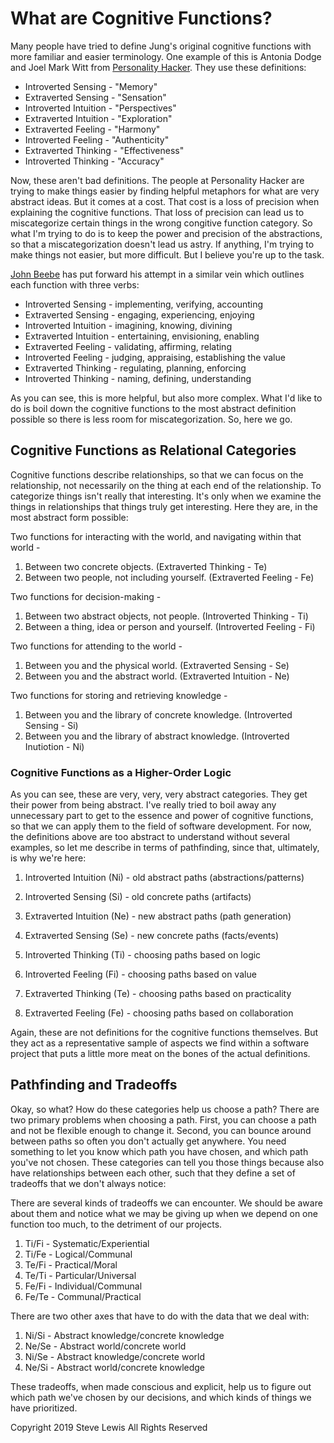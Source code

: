 # What are Cognitive Functions?

Many people have tried to define Jung's original cognitive functions with more familiar and easier terminology. One example of this is Antonia Dodge and Joel Mark Witt from [Personality Hacker](https://personalityhacker.com/nicknames-for-8-jungian-cognitive-functions/). They use these definitions:

* Introverted Sensing - "Memory"
* Extraverted Sensing - "Sensation"
* Introverted Intuition - "Perspectives"
* Extraverted Intuition - "Exploration"
* Extraverted Feeling - "Harmony"
* Introverted Feeling - "Authenticity"
* Extraverted Thinking - "Effectiveness"
* Introverted Thinking - "Accuracy"

Now, these aren't bad definitions. The people at Personality Hacker are trying to make things easier by finding helpful metaphors for what are very abstract ideas. But it comes at a cost. That cost is a loss of precision when explaining the cognitive functions. That loss of precision can lead us to miscategorize certain things in the wrong congitive function category. So what I'm trying to do is to keep the power and precision of the abstractions, so that a miscategorization doesn't lead us astry. If anything, I'm trying to make things not easier, but more difficult. But I believe you're up to the task.

[John Beebe](https://www.amazon.com/Energies-Patterns-Psychological-Type-Beebe/dp/1138922285) has put forward his attempt in a similar vein which outlines each function with three verbs:

* Introverted Sensing - implementing, verifying, accounting
* Extraverted Sensing - engaging, experiencing, enjoying
* Introverted Intuition - imagining, knowing, divining
* Extraverted Intuition - entertaining, envisioning, enabling
* Extraverted Feeling - validating, affirming, relating
* Introverted Feeling - judging, appraising, establishing the value
* Extraverted Thinking - regulating, planning, enforcing
* Introverted Thinking - naming, defining, understanding

As you can see, this is more helpful, but also more complex. What I'd like to do is boil down the cognitive functions to the most abstract definition possible so there is less room for miscategorization. So, here we go.

## Cognitive Functions as Relational Categories

Cognitive functions describe relationships, so that we can focus on the relationship, not necessarily on the thing at each end of the relationship. To categorize things isn't really that interesting. It's only when we examine the things in relationships that things truly get interesting. Here they are, in the most abstract form possible:

Two functions for interacting with the world, and navigating within that world -

1. Between two concrete objects. (Extraverted Thinking - Te)
1. Between two people, not including yourself. (Extraverted Feeling - Fe)

Two functions for decision-making -

1. Between two abstract objects, not people. (Introverted Thinking - Ti)
1. Between a thing, idea or person and yourself. (Introverted Feeling - Fi)

Two functions for attending to the world -

1. Between you and the physical world. (Extraverted Sensing - Se)
1. Between you and the abstract world. (Extraverted Intuition - Ne)

Two functions for storing and retrieving knowledge -

1. Between you and the library of concrete knowledge. (Introverted Sensing - Si)
1. Between you and the library of abstract knowledge. (Introverted Inutiotion - Ni)

### Cognitive Functions as a Higher-Order Logic

As you can see, these are very, very, very abstract categories. They get their power from being abstract. I've really tried to boil away any unnecessary part to get to the essence and power of cognitive functions, so that we can apply them to the field of software development. For now, the definitions above are too abstract to understand without several examples, so let me describe in terms of pathfinding, since that, ultimately, is why we're here:

1. Introverted Intuition (Ni) - old abstract paths (abstractions/patterns)
1. Introverted Sensing (Si) - old concrete paths (artifacts)
1. Extraverted Intuition (Ne) - new abstract paths (path generation)
1. Extraverted Sensing (Se) - new concrete paths (facts/events)

1. Introverted Thinking (Ti) - choosing paths based on logic
1. Introverted Feeling (Fi) - choosing paths based on value
1. Extraverted Thinking (Te) - choosing paths based on practicality
1. Extraverted Feeling (Fe) - choosing paths based on collaboration

Again, these are not definitions for the cognitive functions themselves. But they act as a representative sample of aspects we find within a software project that puts a little more meat on the bones of the actual definitions.

## Pathfinding and Tradeoffs

Okay, so what? How do these categories help us choose a path? There are two primary problems when choosing a path. First, you can choose a path and not be flexible enough to change it. Second, you can bounce around between paths so often you don't actually get anywhere. You need something to let you know which path you have chosen, and which path you've not chosen. These categories can tell you those things because also have relationships between each other, such that they define a set of tradeoffs that we don't always notice:

There are several kinds of tradeoffs we can encounter. We should be aware about them and notice what we may be giving up when we depend on one function too much, to the detriment of our projects.

1. Ti/Fi - Systematic/Experiential
1. Ti/Fe - Logical/Communal
1. Te/Fi - Practical/Moral
1. Te/Ti - Particular/Universal
1. Fe/Fi - Individual/Communal
1. Fe/Te - Communal/Practical

There are two other axes that have to do with the data that we deal with:

1. Ni/Si - Abstract knowledge/concrete knowledge
1. Ne/Se - Abstract world/concrete world
1. Ni/Se - Abstract knowledge/concrete world
1. Ne/Si - Abstract world/concrete knowledge

These tradeoffs, when made conscious and explicit, help us to figure out which path we've chosen by our decisions, and which kinds of things we have prioritized.






Copyright 2019 Steve Lewis All Rights Reserved
